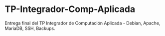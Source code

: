 # TP-Integrador-Comp-Aplicada
Entrega final del TP Integrador de Computación Aplicada - Debian, Apache, MariaDB, SSH, Backups.
